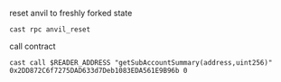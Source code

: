 reset anvil to freshly forked state

```
cast rpc anvil_reset
```

call contract

```
cast call $READER_ADDRESS "getSubAccountSummary(address,uint256)" 0x2DD872C6f7275DAD633d7Deb1083EDA561E9B96b 0
```
